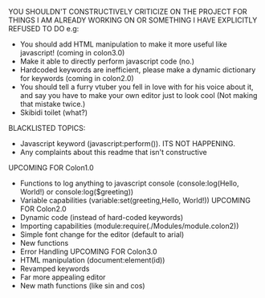 YOU SHOULDN'T CONSTRUCTIVELY CRITICIZE ON THE PROJECT FOR THINGS I AM ALREADY WORKING ON OR SOMETHING I HAVE EXPLICITLY REFUSED TO DO
e.g: 
- You should add HTML manipulation to make it more useful like javascript! (coming in colon3.0)
- Make it able to directly perform javascript code (no.)
- Hardcoded keywords are inefficient, please make a dynamic dictionary for keywords (coming in colon2.0)
- You should tell a furry vtuber you fell in love with for his voice about it, and say you have to make your own editor just to look cool (Not making that mistake twice.)
- Skibidi toilet (what?)

BLACKLISTED TOPICS:
- Javascript keyword (javascript:perform()). ITS NOT HAPPENING.
- Any complaints about this readme that isn't constructive
  
UPCOMING FOR Colon1.0
- Functions to log anything to javascript console (console:log(Hello, World!) or console:log($greeting))
- Variable capabilities (variable:set(greeting,Hello\, World!))
UPCOMING FOR Colon2.0
- Dynamic code (instead of hard-coded keywords)
- Importing capabilities (module:require(./Modules/module.colon2))
- Simple font change for the editor (default to arial)
- New functions
- Error Handling
UPCOMING FOR Colon3.0
- HTML manipulation (document:element(id))
- Revamped keywords
- Far more appealing editor
- New math functions (like sin and cos)
